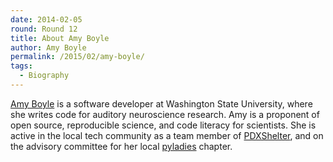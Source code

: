 ```yaml
---
date: 2014-02-05
round: Round 12
title: About Amy Boyle
author: Amy Boyle
permalink: /2015/02/amy-boyle/
tags:
  - Biography
---
```

[Amy Boyle](http://www.amyboyle.ninja) is a software developer at Washington State University, where she writes code for auditory neuroscience research. Amy is a proponent of open source, reproducible science, and code literacy for scientists. She is active in the local tech community as a team member of [PDXShelter](http://www.pdxshelter.org), and on the advisory committee for her local [pyladies](http://www.pyladies.com/) chapter.